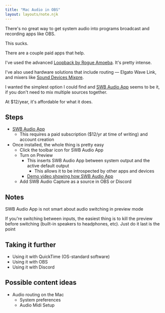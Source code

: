 ```yaml
---
title: "Mac Audio in OBS"
layout: layouts/note.njk
---
```


There's no great way to get system audio into programs broadcast and recording apps like OBS.

This sucks.

There are a couple paid apps that help.

I've used the advanced [Loopback by Rogue Amoeba](https://rogueamoeba.com/loopback/). It's pretty intense.

I've also used hardware solutions that include routing — Elgato Wave Link, and mixers like [Sound Devices Mixpre](https://amzn.to/3B1w79x).

I wanted the simplest option I could find and [SWB Audio App](https://shinywhitebox.com/swb-audio-app) seems to be it, if you don't need to mix multiple sources together.

At $12/year, it's affordable for what it does.

## Steps

- [SWB Audio App](https://shinywhitebox.com/swb-audio-app)
  - This requires a paid subscription ($12/yr at time of writing) and account creation
- Once installed, the whole thing is pretty easy
  - Click the toolbar icon for SWB Audio App
  - Turn on Preview
    - This inserts SWB Audio App between system output and the active default output
      - This allows it to be introspected by other apps and devices
    - [Demo video showing how SWB Audio App](https://youtu.be/SH0PAptn5b4)
  - Add SWB Audio Capture as a source in OBS or Discord

## Notes

SWB Audio App is not smart about audio switching in preview mode

If you're switching between inputs, the easiest thing is to kill the preview before switching (built-in speakers to headphones, etc). Just do it last is the point

## Taking it further

- Using it with QuickTime (OS-standard software)
- Using it with OBS
- Using it with Discord

## Possible content ideas

- Audio routing on the Mac
  - System preferences
  - Audio Midi Setup
